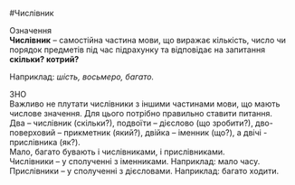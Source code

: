 #Числівник

<div class="space">
<div class="eoz-wrap">
<span class="eoz">Означення</span>
<div class="eoz-text">
<strong>Числiвник</strong> – самостiйна частина мови, що виражає кiлькiсть, число чи порядок предметiв пiд час пiдрахунку та вiдповiдає на запитання <b>скiльки? котрий?</b>
</div>
</div>
</div>


<span class="p1">Наприклад</span>: <i>шiсть, восьмеро, багато.</i>

<div class="add-zno">
<span class="add">ЗНО</span>
<div class="add-text">
Важливо не плутати числiвники з iншими частинами мови, що мають числове значення. Для цього потрiбно правильно ставити питання.<br>
Два – числiвник (скiльки?), подвоїти – дiєслово (що зробити?), дво- поверховий – прикметник (який?), двiйка – iменник (що?), а двiчi - прислiвникa (як?).<br>
Мало, багато бувають i числiвниками, i прислiвниками.<br>
Числiвники – у сполученнi з iменниками. Наприклад: мало часу.<br>
Прислiвники – у сполученнi з дiєсловами. Наприклад: багато ходити.
</div>